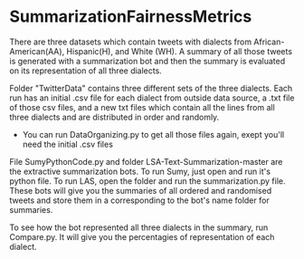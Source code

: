 # SummarizationFairnessMetrics
There are three datasets which contain tweets with dialects from African-American(AA), Hispanic(H), and White (WH). A summary of all those tweets is generated with a summarization bot and then the summary is evaluated on its representation of all three dialects. 

Folder "TwitterData" contains three different sets of the three dialects. Each run has an initial .csv file for each dialect from outside data source, a .txt file of those csv files, and a new txt files which contain all the lines from all three dialects and are distributed in order and randomly. 
 - You can run DataOrganizing.py to get all those files again, exept you'll need the initial .csv files
 
File SumyPythonCode.py and folder LSA-Text-Summarization-master are the extractive summarization bots. To run Sumy, just open and run it's python file. To run LAS, open the folder and run the summarization.py file. These bots will give you the summaries of all ordered and randomised tweets and store them in a corresponding to the bot's name folder for summaries. 

To see how the bot represented all three dialects in the summary, run Compare.py. It will give you the percentagies of representation of each dialect.  

